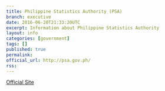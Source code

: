 ```yaml
---
title: Philippine Statistics Authority (PSA)
branch: executive
date: 2016-06-20T21:33:20UTC
excerpt: Information about Philippine Statistics Authority
layout: info
categories: [government]
tags: []
published: true
permalink: 
official_url: http://psa.gov.ph/
rss:
---
```


[Official Site](page.official_url)

